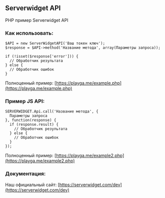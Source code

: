 ## Serverwidget API
PHP пример Serverwidget API

### Как использовать:
```
$API = new ServerWidgetAPI('Ваш токен ключ');
$response = $API->method('Название метода', array(Параметры запроса));

if (!isset($response['error'])) {
  // Обработчик результата
} else {
  // Обработчик ошибок
}
```

Полноценный пример: [https://playga.me/example.php](https://playga.me/example.php)

### Пример JS API:
```
SERVERWIDGET.Api.call('Название метода', {
  Параметры запроса
}, function(response) {
  if (response.result) {
    // Обработчик результата
  } else {
    // Обработчик ошибок
  }
});
```

Полноценный пример: [https://playga.me/example2.php](https://playga.me/example2.php)

### Документация:
Наш официальный сайт: [https://serverwidget.com/dev](https://serverwidget.com/dev)
